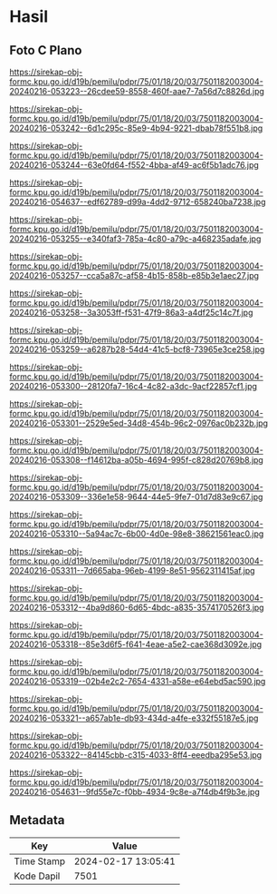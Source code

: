 # Hasil

## Foto C Plano

https://sirekap-obj-formc.kpu.go.id/d19b/pemilu/pdpr/75/01/18/20/03/7501182003004-20240216-053223--26cdee59-8558-460f-aae7-7a56d7c8826d.jpg

https://sirekap-obj-formc.kpu.go.id/d19b/pemilu/pdpr/75/01/18/20/03/7501182003004-20240216-053242--6d1c295c-85e9-4b94-9221-dbab78f551b8.jpg

https://sirekap-obj-formc.kpu.go.id/d19b/pemilu/pdpr/75/01/18/20/03/7501182003004-20240216-053244--63e0fd64-f552-4bba-af49-ac6f5b1adc76.jpg

https://sirekap-obj-formc.kpu.go.id/d19b/pemilu/pdpr/75/01/18/20/03/7501182003004-20240216-054637--edf62789-d99a-4dd2-9712-658240ba7238.jpg

https://sirekap-obj-formc.kpu.go.id/d19b/pemilu/pdpr/75/01/18/20/03/7501182003004-20240216-053255--e340faf3-785a-4c80-a79c-a468235adafe.jpg

https://sirekap-obj-formc.kpu.go.id/d19b/pemilu/pdpr/75/01/18/20/03/7501182003004-20240216-053257--cca5a87c-af58-4b15-858b-e85b3e1aec27.jpg

https://sirekap-obj-formc.kpu.go.id/d19b/pemilu/pdpr/75/01/18/20/03/7501182003004-20240216-053258--3a3053ff-f531-47f9-86a3-a4df25c14c7f.jpg

https://sirekap-obj-formc.kpu.go.id/d19b/pemilu/pdpr/75/01/18/20/03/7501182003004-20240216-053259--a6287b28-54d4-41c5-bcf8-73965e3ce258.jpg

https://sirekap-obj-formc.kpu.go.id/d19b/pemilu/pdpr/75/01/18/20/03/7501182003004-20240216-053300--28120fa7-16c4-4c82-a3dc-9acf22857cf1.jpg

https://sirekap-obj-formc.kpu.go.id/d19b/pemilu/pdpr/75/01/18/20/03/7501182003004-20240216-053301--2529e5ed-34d8-454b-96c2-0976ac0b232b.jpg

https://sirekap-obj-formc.kpu.go.id/d19b/pemilu/pdpr/75/01/18/20/03/7501182003004-20240216-053308--f14612ba-a05b-4694-995f-c828d20769b8.jpg

https://sirekap-obj-formc.kpu.go.id/d19b/pemilu/pdpr/75/01/18/20/03/7501182003004-20240216-053309--336e1e58-9644-44e5-9fe7-01d7d83e9c67.jpg

https://sirekap-obj-formc.kpu.go.id/d19b/pemilu/pdpr/75/01/18/20/03/7501182003004-20240216-053310--5a94ac7c-6b00-4d0e-98e8-38621561eac0.jpg

https://sirekap-obj-formc.kpu.go.id/d19b/pemilu/pdpr/75/01/18/20/03/7501182003004-20240216-053311--7d665aba-96eb-4199-8e51-9562311415af.jpg

https://sirekap-obj-formc.kpu.go.id/d19b/pemilu/pdpr/75/01/18/20/03/7501182003004-20240216-053312--4ba9d860-6d65-4bdc-a835-3574170526f3.jpg

https://sirekap-obj-formc.kpu.go.id/d19b/pemilu/pdpr/75/01/18/20/03/7501182003004-20240216-053318--85e3d6f5-f641-4eae-a5e2-cae368d3092e.jpg

https://sirekap-obj-formc.kpu.go.id/d19b/pemilu/pdpr/75/01/18/20/03/7501182003004-20240216-053319--02b4e2c2-7654-4331-a58e-e64ebd5ac590.jpg

https://sirekap-obj-formc.kpu.go.id/d19b/pemilu/pdpr/75/01/18/20/03/7501182003004-20240216-053321--a657ab1e-db93-434d-a4fe-e332f55187e5.jpg

https://sirekap-obj-formc.kpu.go.id/d19b/pemilu/pdpr/75/01/18/20/03/7501182003004-20240216-053322--84145cbb-c315-4033-8ff4-eeedba295e53.jpg

https://sirekap-obj-formc.kpu.go.id/d19b/pemilu/pdpr/75/01/18/20/03/7501182003004-20240216-054631--9fd55e7c-f0bb-4934-9c8e-a7f4db4f9b3e.jpg


## Metadata

| Key        | Value               |
| ---------- | ------------------- |
| Time Stamp | 2024-02-17 13:05:41 |
| Kode Dapil | 7501                |



